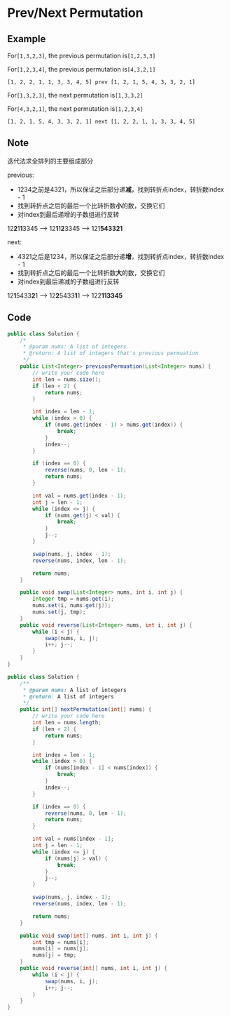 # Prev/Next Permutation

## Example

For`[1,3,2,3]`, the previous permutation is`[1,2,3,3]`

For`[1,2,3,4]`, the previous permutation is`[4,3,2,1]`

```
[1, 2, 2, 1, 1, 3, 3, 4, 5] prev [1, 2, 1, 5, 4, 3, 3, 2, 1]
```

For`[1,3,2,3]`, the next permutation is`[1,3,3,2]`

For`[4,3,2,1]`, the next permutation is`[1,2,3,4]`

```
[1, 2, 1, 5, 4, 3, 3, 2, 1] next [1, 2, 2, 1, 1, 3, 3, 4, 5]
```

## Note

迭代法求全排列的主要组成部分

previous:

* 1234之前是4321，所以保证之后部分递**减**，找到转折点index，转折数index - 1
* 找到转折点之后的最后一个比转折数**小**的数，交换它们
* 对index到最后递增的子数组进行反转

12**2**1**1**3345 --> 12**1**1**2**3345 --> 121**543321**

next:

* 4321之后是1234，所以保证之后部分递**增**，找到转折点index，转折数index - 1
* 找到转折点之后的最后一个比转折数**大**的数，交换它们
* 对index到最后递减的子数组进行反转

12**1**5433**2**1 --> 12**2**5433**1**1 --> 122**113345**

## Code

```java
public class Solution {
    /*
     * @param nums: A list of integers
     * @return: A list of integers that's previous permuation
     */
    public List<Integer> previousPermuation(List<Integer> nums) {
        // write your code here
        int len = nums.size();
        if (len < 2) {
            return nums;
        }

        int index = len - 1;
        while (index > 0) {
            if (nums.get(index - 1) > nums.get(index)) {
                break;
            }
            index--;
        }

        if (index == 0) {
            reverse(nums, 0, len - 1);
            return nums;
        }

        int val = nums.get(index - 1);
        int j = len - 1;
        while (index <= j) {
            if (nums.get(j) < val) {
                break;
            }
            j--;
        }

        swap(nums, j, index - 1);
        reverse(nums, index, len - 1);

        return nums;
    }

    public void swap(List<Integer> nums, int i, int j) {
        Integer tmp = nums.get(i);
        nums.set(i, nums.get(j));
        nums.set(j, tmp);
    }
    public void reverse(List<Integer> nums, int i, int j) {
        while (i < j) {
            swap(nums, i, j);
            i++; j--;
        }
    }
}
```

```java
public class Solution {
    /**
     * @param nums: A list of integers
     * @return: A list of integers
     */
    public int[] nextPermutation(int[] nums) {
        // write your code here
        int len = nums.length;
        if (len < 2) {
            return nums;
        }

        int index = len - 1;
        while (index > 0) {
            if (nums[index - 1] < nums[index]) {
                break;
            }
            index--;
        }

        if (index == 0) {
            reverse(nums, 0, len - 1);
            return nums;
        }

        int val = nums[index - 1];
        int j = len - 1;
        while (index <= j) {
            if (nums[j] > val) {
                break;
            }
            j--;
        }

        swap(nums, j, index - 1);
        reverse(nums, index, len - 1);

        return nums;
    }

    public void swap(int[] nums, int i, int j) {
        int tmp = nums[i];
        nums[i] = nums[j];
        nums[j] = tmp;
    }
    public void reverse(int[] nums, int i, int j) {
        while (i < j) {
            swap(nums, i, j);
            i++; j--;
        }
    }
}
```
